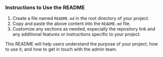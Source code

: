 
### Instructions to Use the README
1. Create a file named `README.md` in the root directory of your project.
2. Copy and paste the above content into the `README.md` file.
3. Customize any sections as needed, especially the repository link and any additional features or instructions specific to your project.

This README will help users understand the purpose of your project, how to use it, and how to get in touch with the admin team.
